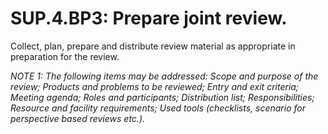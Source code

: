 SUP.4.BP3: Prepare joint review.
================================

Collect, plan, prepare and distribute review material as appropriate in preparation for the review.

*NOTE 1: The following items may be addressed: Scope and purpose of the review; Products and problems to be reviewed; 
Entry and exit criteria; Meeting agenda; Roles and participants; Distribution list; Responsibilities; 
Resource and facility requirements; Used tools (checklists, scenario for perspective based reviews etc.).*
